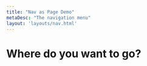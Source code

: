 ```yaml
---
title: "Nav as Page Demo"
metaDesc: "The navigation menu"
layout: 'layouts/nav.html'
---
```

# Where do you want to go?
